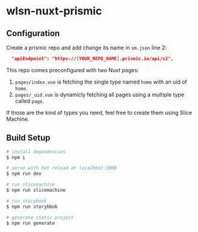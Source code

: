 # wlsn-nuxt-prismic

## Configuration

Create a prismic repo and add change its name in `sm.json` line 2:

```json
  "apiEndpoint": "https://[YOUR_REPO_NAME].prismic.io/api/v2",
```

This repo comes preconfigured with two Nuxt pages:

1. `pages/index.vue` is fetching the single type named `home` with an uid of `home`.
2. `pages/_uid.vue` is dynamicly fetching all pages using a multiple type called `page`.

If those are the kind of types you need, feel free to create them using Slice Machine.

## Build Setup

```bash
# install dependencies
$ npm i

# serve with hot reload at localhost:3000
$ npm run dev

# run slicemachine
$ npm run slicemachine

# run storybook
$ npm run storybbok

# generate static project
$ npm run generate
```
